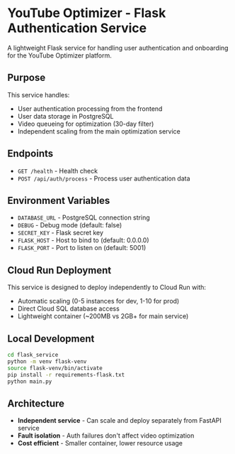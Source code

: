 # YouTube Optimizer - Flask Authentication Service

A lightweight Flask service for handling user authentication and onboarding for the YouTube Optimizer platform.

## Purpose

This service handles:
- User authentication processing from the frontend
- User data storage in PostgreSQL
- Video queueing for optimization (30-day filter)
- Independent scaling from the main optimization service

## Endpoints

- `GET /health` - Health check
- `POST /api/auth/process` - Process user authentication data

## Environment Variables

- `DATABASE_URL` - PostgreSQL connection string
- `DEBUG` - Debug mode (default: false)
- `SECRET_KEY` - Flask secret key
- `FLASK_HOST` - Host to bind to (default: 0.0.0.0)
- `FLASK_PORT` - Port to listen on (default: 5001)

## Cloud Run Deployment

This service is designed to deploy independently to Cloud Run with:
- Automatic scaling (0-5 instances for dev, 1-10 for prod)
- Direct Cloud SQL database access
- Lightweight container (~200MB vs 2GB+ for main service)

## Local Development

```bash
cd flask_service
python -m venv flask-venv
source flask-venv/bin/activate
pip install -r requirements-flask.txt
python main.py
```

## Architecture

- **Independent service** - Can scale and deploy separately from FastAPI service
- **Fault isolation** - Auth failures don't affect video optimization
- **Cost efficient** - Smaller container, lower resource usage